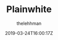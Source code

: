 ---
title: "Plainwhite"
github: https://github.com/thelehhman/plainwhite-jekyll
demo: https://thelehhman.com/
author: thelehhman

ssg:
  - Jekyll
cms:
  - No Cms
date: 2019-03-24T16:00:17Z
github_branch: master
description: "A configurable portfolio-style jekyll theme for writers."
---